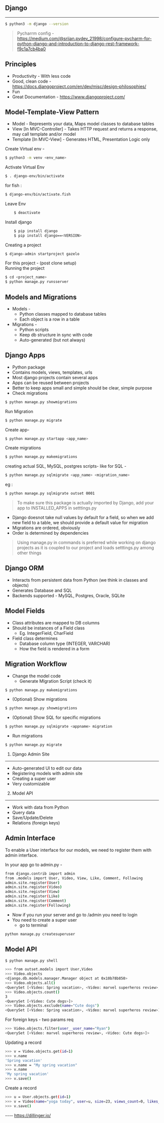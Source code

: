 Django
------
------
```sh
$ python3 -m django --version
```
> Pycharrm config - https://medium.com/@srijan.pydev_21998/configure-pycharm-for-python-django-and-introduction-to-django-rest-framework-f9c1a7cb4ba0

Principles
-----------
* Productivity - With less code
* Good, clean code - https://docs.djangoproject.com/en/dev/misc/design-philosophies/
* Fun
* Great Documentation - https://www.djangoproject.com/


Model-Template-View Pattern
---------------------------
* Model - Represents your data, Maps model classes to database tables
* View [In MVC-Controller] - Takes HTTP request and returns a response, may call template and/or model
* Template [In MVC-View] - Generates HTML, Presentation Logic only



Create Virtual env - 
```sh
$ python3 -m venv <env_name>
```

Activate Virtual Env
```sh
$ . django-env/bin/activate
```
for fish  :
```sh
$ django-env/bin/activate.fish
```
Leave Env
```sh
	$ deactivate
```

Install django 
```sh
	$ pip install django
	$ pip install django==<VERSION>
```



Creating a project
```sh
$ django-admin startproject gazelo
```

For this project - (post clone setup)  
Running the project
```sh
$ cd <project_name>
$ python manage.py runsserver
```



Models and Migrations
----------------------
* Models - 
  * Python classes mapped to database tables
  * Each object is a row in a table
* Migrations -
  * Python scripts
  * Keep db structure in sync with code
  * Auto-generated (but not always)

Django Apps
------------
* Python package
* Contains models, views, templates, urls
* Most django projects contain several apps
* Apps can be reused between projects
* Better to keep apps small and simple
should be clear, simple purpose
* Check migrations
```sh
$ python manage.py showmigrations
```
Run Migration
```sh
$ python manage.py migrate
```
Create app- 
```sh
$ python manage.py startapp <app_name>
```
Create migrations
```sh
$ python manage.py makemigrations
```
creating actual SQL, MySQL, postgres scripts-
like for SQL - 
```sh
$ python manage.py sqlmigrate <app_name> <migration_name> 
```
eg : 
```sh
$ python manage.py sqlmigrate outset 0001
```

> To make sure this package is actually imported by Django, add your app to INSTALLED_APPS in setttings.py

* Django doesnot take null values by default for a field, so when we add new field to a table, we should provide a default value for migration
* Migrations are ordered, obviously
* Order is determined by dependencies

> Using manage.py in commands is preferred while working on django projects as it is coupled to our project and loads setttings.py among other things

Django ORM
------------
* Interacts from persistent data from Python (we think in classes and objects)
* Generates Database and SQL
* Backends supported - MySQL, Postgres, Oracle, SQLite

Model Fields
--------------
* Class attributes are mapped to DB columns
* Should be instances of a Field class
  * Eg. IntegerField, CharField
* Field class determines
  * Database column type (INTEGER, VARCHAR)
  * How the field is rendered in a form

Migration Workflow
------------------
* Change the model code
   * Generate MIgration Script (check it)
```sh
$ python manage.py makemigrations
```
* (Optional) Show migrations
```sh
$ python manage.py showmigrations
```
* (Optional) Show SQL for specific migrations
```sh
$ python manage.py sqlmigrate <appname> migration
```
* Run migrations
```sh
$ python manage.py migrate
```


1. Django Admin Site
-------------------------


  * Auto-generated UI to edit our data
  * Registering models with admin site
  * Creating a super user
  * Very customizable
2. Model API
---------------
  * Work with data from Python
  * Query data
  * Save/Update/Delete
  * Relations (foreign keys)

Admin Interface
---------------

To enable a User interface for our models, we need to register them with admin interface.

In your app go to admin.py - 
```sh
from django.contrib import admin
from .models import User, Video, View, Like, Comment, Following
admin.site.register(User)
admin.site.register(Video)
admin.site.register(View)
admin.site.register(Like)
admin.site.register(Comment)
admin.site.register(Following)
```
* Now if you run your server and go to /admin  you need to login
* You need to create a super user
  * go to terminal
```sh
python manage.py createsuperuser
```


Model API
---------
```sh
$ python manage.py shell
```
```sh
>>> from outset.models import User,Video
>>> Video.objects
<django.db.models.manager.Manager object at 0x10b78b850>
>>> Video.objects.all()
<QuerySet [<Video: Spring vacation>, <Video: marvel superheros review>, <Video: Cute dogs>]>
>>> Video.objects.count()
3
<QuerySet [<Video: Cute dogs>]>
>>> Video.objects.exclude(name="Cute dogs")
<QuerySet [<Video: Spring vacation>, <Video: marvel superheros review>]>
```
For foreign keys - two params req
```sh
>>> Video.objects.filter(user__user_name="Ryan")
<QuerySet [<Video: marvel superheros review>, <Video: Cute dogs>]>
```
 Updating a record
```sh
>>> v = Video.objects.get(id=1)
>>> v.name
'Spring vacation'
>>> v.name = "My spring vacation"
>>> v.name
'My spring vacation'
>>> v.save()
```
Create a record
```sh
>>> u = User.objects.get(id=1)
>>> v = Video(name="yoga today", user=u, size=23, views_count=0, likes_count=0, comments_count=0)
>>> v.save()
```





---- https://dillinger.io/

